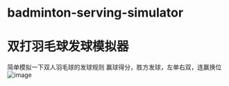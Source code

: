 # badminton-serving-simulator
# 双打羽毛球发球模拟器
简单模拟一下双人羽毛球的发球规则
赢球得分，胜方发球，左单右双，连赢换位
![image](https://user-images.githubusercontent.com/25857441/200175908-581b9c0a-e862-4725-b6fb-8e9bf76e0295.png)
